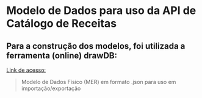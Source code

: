 # Modelo de Dados para uso da API de Catálogo de Receitas

## Para a construção dos modelos, foi utilizada a ferramenta (online) drawDB:

[Link de acesso:](https://www.drawdb.app/)

> Modelo de Dados Físico (MER) em formato .json para uso em importação/exportação
